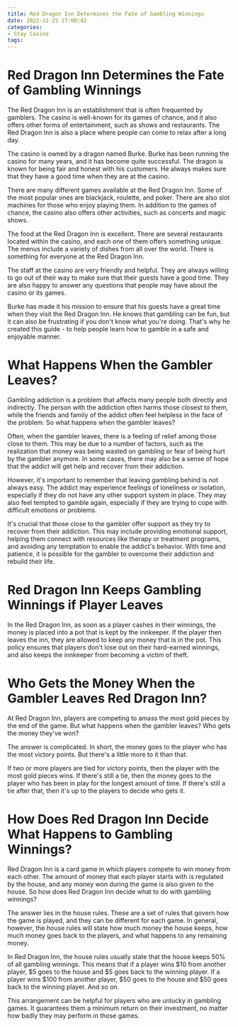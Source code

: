 ```yaml
---
title: Red Dragon Inn Determines the Fate of Gambling Winnings
date: 2022-11-25 17:00:42
categories:
- Stay Casino
tags:
---
```



#  Red Dragon Inn Determines the Fate of Gambling Winnings

The Red Dragon Inn is an establishment that is often frequented by gamblers. The casino is well-known for its games of chance, and it also offers other forms of entertainment, such as shows and restaurants. The Red Dragon Inn is also a place where people can come to relax after a long day.

The casino is owned by a dragon named Burke. Burke has been running the casino for many years, and it has become quite successful. The dragon is known for being fair and honest with his customers. He always makes sure that they have a good time when they are at the casino.

There are many different games available at the Red Dragon Inn. Some of the most popular ones are blackjack, roulette, and poker. There are also slot machines for those who enjoy playing them. In addition to the games of chance, the casino also offers other activities, such as concerts and magic shows.

The food at the Red Dragon Inn is excellent. There are several restaurants located within the casino, and each one of them offers something unique. The menus include a variety of dishes from all over the world. There is something for everyone at the Red Dragon Inn.

The staff at the casino are very friendly and helpful. They are always willing to go out of their way to make sure that their guests have a good time. They are also happy to answer any questions that people may have about the casino or its games.

Burke has made it his mission to ensure that his guests have a great time when they visit the Red Dragon Inn. He knows that gambling can be fun, but it can also be frustrating if you don't know what you're doing. That's why he created this guide - to help people learn how to gamble in a safe and enjoyable manner.

#  What Happens When the Gambler Leaves?

Gambling addiction is a problem that affects many people both directly and indirectly. The person with the addiction often harms those closest to them, while the friends and family of the addict often feel helpless in the face of the problem. So what happens when the gambler leaves?

Often, when the gambler leaves, there is a feeling of relief among those close to them. This may be due to a number of factors, such as the realization that money was being wasted on gambling or fear of being hurt by the gambler anymore. In some cases, there may also be a sense of hope that the addict will get help and recover from their addiction.

However, it's important to remember that leaving gambling behind is not always easy. The addict may experience feelings of loneliness or isolation, especially if they do not have any other support system in place. They may also feel tempted to gamble again, especially if they are trying to cope with difficult emotions or problems.

It's crucial that those close to the gambler offer support as they try to recover from their addiction. This may include providing emotional support, helping them connect with resources like therapy or treatment programs, and avoiding any temptation to enable the addict's behavior. With time and patience, it is possible for the gambler to overcome their addiction and rebuild their life.

#  Red Dragon Inn Keeps Gambling Winnings if Player Leaves

In the Red Dragon Inn, as soon as a player cashes in their winnings, the money is placed into a pot that is kept by the innkeeper. If the player then leaves the inn, they are allowed to keep any money that is in the pot. This policy ensures that players don't lose out on their hard-earned winnings, and also keeps the innkeeper from becoming a victim of theft.

#  Who Gets the Money When the Gambler Leaves Red Dragon Inn?

At Red Dragon Inn, players are competing to amass the most gold pieces by the end of the game. But what happens when the gambler leaves? Who gets the money they've won?

The answer is complicated. In short, the money goes to the player who has the most victory points. But there's a little more to it than that.

If two or more players are tied for victory points, then the player with the most gold pieces wins. If there's still a tie, then the money goes to the player who has been in play for the longest amount of time. If there's still a tie after that, then it's up to the players to decide who gets it.

#  How Does Red Dragon Inn Decide What Happens to Gambling Winnings?

Red Dragon Inn is a card game in which players compete to win money from each other. The amount of money that each player starts with is regulated by the house, and any money won during the game is also given to the house. So how does Red Dragon Inn decide what to do with gambling winnings?

The answer lies in the house rules. These are a set of rules that govern how the game is played, and they can be different for each game. In general, however, the house rules will state how much money the house keeps, how much money goes back to the players, and what happens to any remaining money.

In Red Dragon Inn, the house rules usually state that the house keeps 50% of all gambling winnings. This means that if a player wins $10 from another player, $5 goes to the house and $5 goes back to the winning player. If a player wins $100 from another player, $50 goes to the house and $50 goes back to the winning player. And so on.

This arrangement can be helpful for players who are unlucky in gambling games. It guarantees them a minimum return on their investment, no matter how badly they may perform in those games.